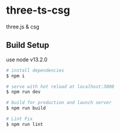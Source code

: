 # three-ts-csg
three.js & csg

## Build Setup
use node v13.2.0

``` bash
# install dependencies
$ npm i

# serve with hot reload at localhost:3000
$ npm run dev

# build for production and launch server
$ npm run build

# Lint Fix
$ npm run lint

```

